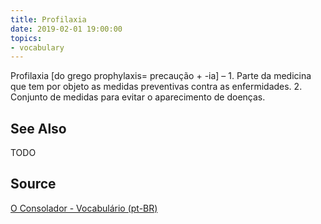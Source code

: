 ```yaml
---
title: Profilaxia
date: 2019-02-01 19:00:00
topics:
- vocabulary
---
```


Profilaxia [do grego prophylaxis= precaução + -ia] – 1. Parte da medicina que tem por objeto as medidas preventivas contra as enfermidades. 2. Conjunto de medidas para evitar o aparecimento de doenças.

## See Also
TODO

## Source
[O Consolador - Vocabulário (pt-BR)](http://www.oconsolador.com.br/linkfixo/vocabulario/principal.html)
